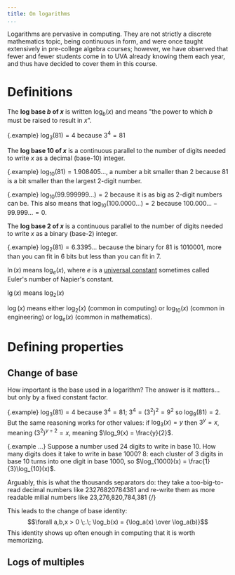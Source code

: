 ```yaml
---
title: On logarithms
...
```


Logarithms are pervasive in computing.
They are not strictly a discrete mathematics topic, being continuous in form,
and were once taught extensively in pre-college algebra courses;
however, we have observed that fewer and fewer students come in to UVA already knowing them each year,
and thus have decided to cover them in this course.

# Definitions

The **log base $b$ of $x$** is written $\log_b(x)$ and means "the power to which $b$ must be raised to result in $x$".

{.example} $\log_3(81) = 4$ because $3^4 = 81$

The **log base 10 of $x$** is a continuous parallel to the number of digits needed to write $x$ as a decimal (base-10) integer.

{.example} $\log_{10}(81) = 1.908405\dots$, a number a bit smaller than 2 because $81$ is a bit smaller than the largest 2-digit number.

{.example} $\log_{10}(99.999999\dots) = 2$ because it is as big as 2-digit numbers can be. This also means that $\log_{10}(100.0000\dots) = 2$ because $100.000\dots - 99.999\dots = 0$.

The **log base 2 of $x$** is a continuous parallel to the number of digits needed to write $x$ as a binary (base-2) integer.

{.example} $\log_{2}(81) = 6.3395\dots$ because the binary for 81 is 1010001, more than you can fit in 6 bits but less than you can fit in 7.

$\ln(x)$ means $\log_e(x)$, where $e$ is a [universal constant](https://oeis.org/A001113) sometimes called Euler's number of Napier's constant.

$\lg(x)$ means $\log_2(x)$

$\log(x)$ means either $\log_2(x)$ (common in computing) or $\log_{10}(x)$ (common in engineering) or $\log_e(x)$ (common in mathematics).

# Defining properties

## Change of base

How important is the base used in a logarithm? The answer is it matters... but only by a fixed constant factor.

{.example} $\log_3(81) = 4$ because $3^4 = 81$; $3^4 = (3^2)^2 = 9^2$ so $\log_9(81) = 2$. But the same reasoning works for other values: if $\log_3(x) = y$ then $3^y = x$, meaning $(3^2)^{y\div 2} = x$, meaning $\log_9(x) = \frac{y}{2}$.

{.example ...} Suppose a number used 24 digits to write in base 10. How many digits does it take to write in base 1000? 8: each cluster of 3 digits in base 10 turns into one digit in base 1000, so $\log_{1000}(x) = \frac{1}{3}\log_{10}(x)$.

Arguably, this is what the thousands separators do: they take a too-big-to-read decimal numbers like 23276820784381 and re-write them as more readable milial numbers like 23,276,820,784,381
{/}

This leads to the change of base identity: $$\forall a,b,x > 0 \;.\; \log_b(x) = {\log_a(x) \over \log_a(b)}$$ This identity shows up often enough in computing that it is worth memorizing.

## Logs of multiples


